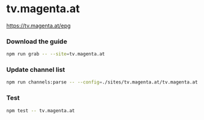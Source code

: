 # tv.magenta.at

https://tv.magenta.at/epg

### Download the guide

```sh
npm run grab -- --site=tv.magenta.at
```

### Update channel list

```sh
npm run channels:parse -- --config=./sites/tv.magenta.at/tv.magenta.at.config.js --output=./sites/tv.magenta.at/tv.magenta.at.channels.xml
```

### Test

```sh
npm test -- tv.magenta.at
```
